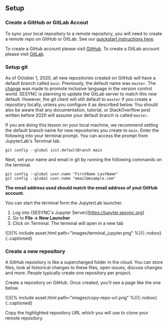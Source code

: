 ---
---

## Setup

### Create a GitHub or GitLab Accout

To sync your local repository to a remote repository, 
you will need to create a remote repo on GitHub or GitLab.
See our [quickstart instructions here](https://cyberhelp.sesync.org/quickstart/creating-a-new-git-project.html).

To create a GiHub account please visit [GitHub](https://github.com).
To create a GitLab account please visit [GitLab](https://about.gitlab.com).

### Setup git

As of October 1, 2020, all new repositories created on GitHub will have a default branch called `main`. Previously, the default name was `master`. The [change](https://github.com/github/renaming) was made to promote inclusive language in the version control world. SESYNC is planning to update the GitLab server to match this new default. However, the git client will still default to `master` if you create a repository locally, unless you configure it as described below. You should also be aware that any documentation, tutorial, or StackOverflow post written before 2020 will assume your default branch is called `master`.

If you are doing this lesson on your local machine, we recommend setting the default branch name for new repositories you create to `main`. Enter the following into your terminal prompt. You can access the prompt from JupyterLab's Terminal tab.

```
git config --global init.defaultBranch main
```

Next, set your name and email in git by running the following commands on the terminal. 
```
git config --global user.name "FirstName LastName"
git config --global user.name "email@example.com"
```
**The email address used should match the email address of yout GitHub account.**

You can start the terminal form the JupyterLab launcher.

1. Log into (SESYNC's Jupyter Server)[https://jupyter.sesync.org]
2. Go to **File -> New Launcher**
3. Click on Terminal. The terminal will open in a new tab
 
![]({% include asset.html path="images/terminal_jupyter.png" %}){:.nobox}
{:.captioned}

### Create a new repository

A GitHub repository is like a supercharged folder in the cloud. You can store
files, look at historical changes to these files, open issues, discuss changes 
and more. People typically create one repository per project. 

Create a repository on GitHub. Once created, you'll see a page like the one below.

![]({% include asset.html path="images/copy-repo-url.png" %}){:.nobox}
{:.captioned}

Copy the highlighted repository URL which you will use to clone your remote repository. 


